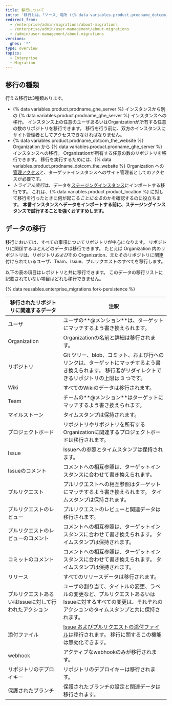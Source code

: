 ```yaml
---
title: 移行について
intro: '移行とは、「ソース」場所 ({% data variables.product.prodname_dotcom_the_website %} Organization か {% data variables.product.prodname_ghe_server %} インスタンスのいずれか) から「ターゲット」となる {% data variables.product.prodname_ghe_server %} インスタンスにデータを移譲するプロセスです。 移行は、プラットフォームを変更したり、インスタンスのハードウェアをアップグレードしたりする場合にデータを転送するのに利用できます。'
redirect_from:
  - /enterprise/admin/migrations/about-migrations
  - /enterprise/admin/user-management/about-migrations
  - /admin/user-management/about-migrations
versions:
  ghes: '*'
type: overview
topics:
  - Enterprise
  - Migration
---
```


## 移行の種類

行える移行は3種類あります。

- {% data variables.product.prodname_ghe_server %} インスタンスから別の {% data variables.product.prodname_ghe_server %} インスタンスへの移行。 インスタンス上の任意のユーザあるいはOrganizationが所有する任意の数のリポジトリを移行できます。 移行を行う前に、双方のインスタンスにサイト管理者としてアクセスできなければなりません。
- {% data variables.product.prodname_dotcom_the_website %} Organization から {% data variables.product.prodname_ghe_server %} インスタンスへの移行。 Organizationが所有する任意の数のリポジトリを移行できます。 移行を実行するためには、{% data variables.product.prodname_dotcom_the_website %} Organization への[管理アクセス](/enterprise/user/articles/permission-levels-for-an-organization/)と、ターゲットインスタンスへのサイト管理者としてのアクセスが必要です。
- *トライアル実行*は、データを[ステージングインスタンス](/enterprise/admin/guides/installation/setting-up-a-staging-instance/)にインポートする移行です。 これは、{% data variables.product.product_location %} に対して移行を行ったときに何が起こる*ことになる*のかを確認するのに役立ちます。 **本番インスタンスへデータをインポートする前に、ステージングインスタンスで試行することを強くおすすめします。**

## データの移行

移行においては、すべての事項についてリポジトリが中心になります。 リポジトリに関係するほとんどのデータは移行できます。 たとえば Organization 内のリポジトリは、リポジトリ*および*その Organization、またそのリポジトリに関連付けられているユーザ、Team、Issue、プルリクエストのすべてを移行します。

以下の表の項目はレポジトリと共に移行できます。 このデータの移行リストに記載されていない項目はどれも移行できません。

{% data reusables.enterprise_migrations.fork-persistence %}

| 移行されたリポジトリに関連するデータ            | 注釈                                                                                                            |
| ----------------------------- | ------------------------------------------------------------------------------------------------------------- |
| ユーザ                           | ユーザの**@メンション**は、ターゲットにマッチするよう書き換えられます。                                                                        |
| Organization                  | Organizationの名前と詳細は移行されます。                                                                                    |
| リポジトリ                         | Git ツリー、blob、コミット、および行へのリンクは、ターゲットにマッチするよう書き換えられます。 移行者がリダイレクトできるリポジトリの上限は 3 つです。                             |
| Wiki                          | すべてのWikiのデータは移行されます。                                                                                          |
| Team                          | チームの**@メンション**はターゲットにマッチするよう書き換えられます。                                                                         |
| マイルストーン                       | タイムスタンプは保持されます。                                                                                               |
| プロジェクトボード                     | リポジトリやリポジトリを所有するOrganizationに関連するプロジェクトボードは移行されます。                                                            |
| Issue                         | Issueへの参照とタイムスタンプは保持されます。                                                                                     |
| Issueのコメント                    | コメントへの相互参照は、ターゲットインスタンスに合わせて書き換えられます。                                                                         |
| プルリクエスト                       | プルリクエストへの相互参照はターゲットにマッチするよう書き換えられます。 タイムスタンプは保持されます。                                                          |
| プルリクエストのレビュー                  | プルリクエストのレビューと関連データは移行されます。                                                                                    |
| プルリクエストのレビューのコメント             | コメントへの相互参照は、ターゲットインスタンスに合わせて書き換えられます。 タイムスタンプは保持されます。                                                         |
| コミットのコメント                     | コメントへの相互参照は、ターゲットインスタンスに合わせて書き換えられます。 タイムスタンプは保持されます。                                                         |
| リリース                          | すべてのリリースデータは移行されます。                                                                                           |
| プルリクエストあるいはIssueに対して行われたアクション | ユーザの割り当て、タイトルの変更、ラベルの変更など、プルリクエストあるいはIssueに対するすべての変更は、それぞれのアクションのタイムスタンプと共に保持されます。                            |
| 添付ファイル                        | [Issue およびプルリクエストの添付ファイル](/articles/file-attachments-on-issues-and-pull-requests)は移行されます。 移行に関するこの機能は無効化できます。 |
| webhook                       | アクティブなwebhookのみが移行されます。                                                                                       |
| リポジトリのデプロイキー                  | リポジトリのデプロイキーは移行されます。                                                                                          |
| 保護されたブランチ                     | 保護されたブランチの設定と関連データは移行されます。                                                                                    |
